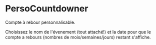 # PersoCountdowner
Compte à rebour personnalisable.

Choisissez le nom de l'évenement (tout attaché!) et la date pour que le compte a rebours (nombres de mois/semaines/jours) restant s'affiche. 
